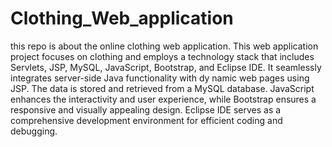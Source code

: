 # Clothing_Web_application
this repo is about the online clothing web application.
This web application project focuses on clothing and employs a technology stack that includes Servlets, JSP,
MySQL, JavaScript, Bootstrap, and Eclipse IDE. It seamlessly integrates server-side Java functionality with dy
namic web pages using JSP. The data is stored and retrieved from a MySQL database. JavaScript enhances the
interactivity and user experience, while Bootstrap ensures a responsive and visually appealing design. Eclipse
IDE serves as a comprehensive development environment for efficient coding and debugging.

